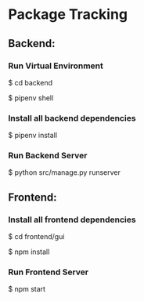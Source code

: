 # Package Tracking


## Backend:

### Run Virtual Environment

$ cd backend

$ pipenv shell

### Install all backend dependencies

$ pipenv install

### Run Backend Server

$ python src/manage.py runserver


## Frontend:

### Install all frontend dependencies

$ cd frontend/gui

$ npm install

### Run Frontend Server

$ npm start

